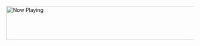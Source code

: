 <a href="https://badgek.herokuapp.com/spotify/play-status?redirect=true">
    <img src="https://badgek.herokuapp.com/spotify/play-status?" loading="lazy" width="540" height="92" alt="Now Playing">
</a>
